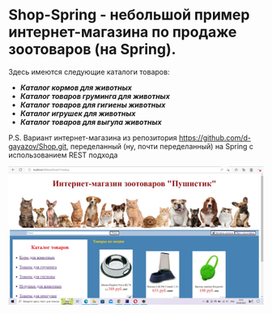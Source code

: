 # Shop-Spring - небольшой пример интернет-магазина по продаже зоотоваров (на Spring).
Здесь имеются следующие каталоги товаров:
* ***Каталог кормов для животных***
* ***Каталог товаров груминга для животных***
* ***Каталог товаров для гигиены животных***
* ***Каталог игрушек для животных***
* ***Каталог товаров для выгула животных***

P.S. Вариант интернет-магазина из репозитория https://github.com/d-gayazov/Shop.git, переделанный (ну, почти переделанный) на Spring с использованием REST подхода

![Превъю сайта](https://github.com/d-gayazov/Shop/blob/master/petShopV2/ShopImage.jpg?raw=true)
